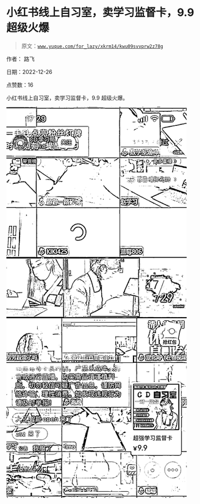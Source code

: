 # 小红书线上自习室，卖学习监督卡，9.9 超级火爆

> 原文：[`www.yuque.com/for_lazy/xkrm14/kwu09svvprw2z78g`](https://www.yuque.com/for_lazy/xkrm14/kwu09svvprw2z78g)

作者： 路飞 

日期：2022-12-26 

点赞数：16 

小红书线上自习室，卖学习监督卡，9.9 超级火爆。 

![](img/0b0de4f2369983076e1919849fffdc28.png) 

